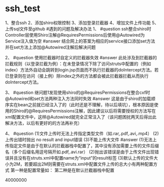 # ssh_test
1、整合ssh
2、添加shiro权限控制
3、添加登录拦截器
4、增加文件上传功能
5、上传sql文件至github
#遇到的问题及解决办法
1、
#question
ssh整合shiro时 Controller层使用Shiro注解@RequiresPermissions后使用@Autowired为Service注入值为空
#answer
结合网上的答案为相应的service接口添加set方法并在set方法上添加@Autowired注解后解决问题

2、
#question
使用拦截器时自定义的拦截器失效
#answer
此处涉及到拦截器的拦截规则（以登录拦截为例）：在未登录情况下除了访问struts中配置的（例如<param name="excludeMethods">index</param>）方法外自动会跳转到login.jsp页面而不执行拦截器的doIntercept方法。若已登录则在访问（接上例）除index之外的方法都会被此拦截器拦截从而执行doIntercept方法。

3、
#question
继问题1发现使用shiro的@RequiresPermissions在整合cxf时@Autowired和set方法两种注入方法同时失效
#answer
这是由于shiro的加载顺序实在bean之前就已经注入了的（此时还是不理解，待以后填坑），根本原因是使用的Shiro的@RequiresPermissions注解，因此建议以后将需要授权的方法写在xml配置文件中，这样@Autowired就完全正常注入了（该问题困扰两天后得出此解决方法，以后有更好的的方法再补充）

4、
#question
(1)文件上传时无法上传指定类型文件（如.rar,.pdf,.avi,.mp4）
(2)上传出错时抛出 no result and input错误
(3)不能上传大文件
#answer
(1)无法上传指定文件是由于在默认的拦截器栈中配置了<param name="fileUpload.allowedExtensions">，其中没有添加需要上传的文件后缀名（多个后缀名用逗号隔开如.pdf,.avi.rar）
(2)抛出该错误是由于上传文件出现错误并且没有在struts.xml中配置name为“input”的result标签
(3)默认上传的文件大小为2M，若要超出2M则需要在struts.xml中配置文件上传的总大小有两种配置方式
第一种是配置常量如：
<constant name="struts.multipart.maxSize" value="40000000"></constant>
第二种是在默认拦截器栈中配置
<param name="fileUpload.maximumSize">40000000</param>

